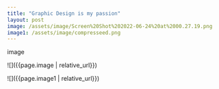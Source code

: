 ```yaml
---
title: "Graphic Design is my passion"
layout: post
image: /assets/image/Screen%20Shot%202022-06-24%20at%2000.27.19.png
image1: /assets/image/compresseed.png
---
```


image

![]({{page.image | relative_url}})

![]({{page.image1 | relative_url}})
